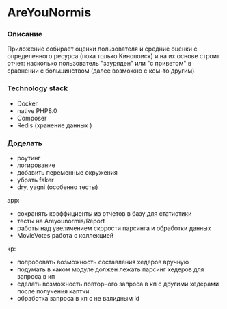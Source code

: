 # AreYouNormis

### Описание

Приложение собирает оценки пользователя и средние оценки с определенного ресурса (пока только Кинопоиск)
и на их основе строит отчет: насколько пользователь "зауряден" или "с приветом" в сравнении с большинством (далее возможно с кем-то другим)

### Technology stack

* Docker
* native PHP8.0
* Composer
* Redis (хранение данных )

### Доделать
* роутинг
* логирование
* добавить переменные окружения
* убрать faker
* dry, yagni (особенно тесты)

app:
* сохранять коэффициенты из отчетов в базу для статистики
* тесты на Areyounormis/Report
* работы над увеличением скорости парсинга и обработки данных
* MovieVotes работа с коллекцией

kp:
* попробовать возможность составления хедеров вручную
* подумать в каком модуле должен лежать парсинг хедеров для запроса в кп
* сделать возможность повторного запроса в кп с другими хедерами после получения каптчи
* обработка запроса в кп с не валидным id
